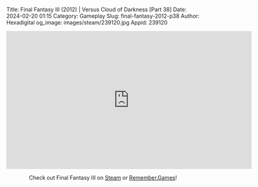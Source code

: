 Title: Final Fantasy III (2012) | Versus Cloud of Darkness [Part 38]
Date: 2024-02-20 01:15
Category: Gameplay
Slug: final-fantasy-2012-p38
Author: Hexadigital
og_image: images/steam/239120.jpg
Appid: 239120

<center><iframe src="https://www.youtube.com/embed/uVFKyfN7TYM?feature=oembed" allow="accelerometer; autoplay; encrypted-media; gyroscope; picture-in-picture" width="640" height="360" frameborder="0"></iframe>

Check out Final Fantasy III on [Steam](https://store.steampowered.com/app/239120/?curator_clanid=34633900) or [Remember.Games](https://remember.games/game/1072/final-fantasy-iii/)!</center>